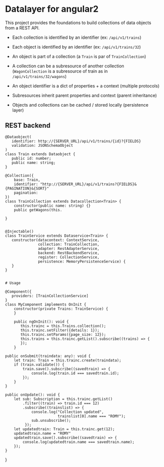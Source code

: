 Datalayer for angular2
======================

This project provides the foundations to build collections of data objects from a REST API.
 

- Each collection is identified by an identifier (ex: `/api/v1/trains`)
- Each object is identified by an identifier (ex: `/api/v1/trains/32`)
- An object is part of a collection (a `Train` is par of `TrainCollection`)
- A collection can be a subresource of another collection (`WagonCollection` is a subresource of train as in
 `/api/v1/trains/32/wagons`)
 
 
 - An object identifier is a dict of properties + a context (multiple protocols)
 - Subresources inherit parent properties and context (parent inheritance)
 - Objects and collections can be cached / stored locally (persistence layer)
 
 
## REST backend
 
```
@Dataobject(
   identifier: http://{SERVER_URL}/api/v1/trains/{id}?{FIELDS}
   validation: JSONSchemaObject
)
class Train extends Dataobject {
   public id: number;
   public name: string;
}

@Collection({
    base: Train,
    identifier: "http://{SERVER_URL}/api/v1/trains?{FIELDS}&{PAGINATION}&{SORT}" 
    pagination: 
})
class TrainCollection extends Datacollection<Train> {
    constructor(public name: string) {}
    public getWagons(this.

}


@Injectable()
class TrainService extends Dataservice<Train> {
   constructor(datacontext: ContextService,
               collection: TrainCollection,
               adapter: RestAdapterService,
               backend: RestBackendService,
               register: CollectionService,
               persistence: MemoryPersistenceService) {
   }
}


# Usage

@Component({
   providers: [TrainCollectionService]
}
class MyComponent implements OnInit {
    constructor(private Trains: TrainService) {
    }
    
    public ngOnInit(): void {
       this.trainc = this.Trains.collection();
       this.trainc.setFilter({details: 1});
       this.trainc.setParams({page_size: 12});
       this.trains = this.trainc.getList().subscribe((trains) => {
       });
    }
```

    public onSubmit(traindata: any): void {
        let train: Train = this.trainc.create(traindata);
        if (train.validate()) {
            train.save().subscribe((savedtrain) => {
                console.log(train.id === savedtrain.id);
            });
        }
    }
    
    public onUpdate(): void {
        let sub: Subscription = this.trainc.getList()
            .filter((train) => train.id === 12)
            .subscribe((trainslist) => {
                console.log("Collection updated",
                            trainslist[0].name === "ROMY");
                sub.unsubscribe();
             });
        let updatedtrain: Train = this.trainc.get(12);
        updatedtrain.name = "ROMY"
        updatedtrain.save().subscribe((savedtrain) => {
            console.log(updatedtrain.name === savedtrain.name);
        });
    }
 }
 
 
 




